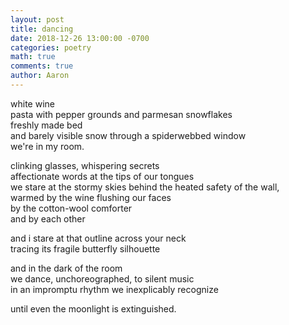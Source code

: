 ```yaml
---
layout: post
title: dancing
date: 2018-12-26 13:00:00 -0700
categories: poetry 
math: true
comments: true
author: Aaron
---
```


white wine  
pasta with pepper grounds and parmesan snowflakes  
freshly made bed  
and barely visible snow through a spiderwebbed window  
we're in my room.  

clinking glasses, whispering secrets  
affectionate words at the tips of our tongues  
we stare at the stormy skies behind the heated safety of the wall,  
warmed by the wine flushing our faces  
by the cotton-wool comforter  
and by each other  

and i stare at that outline across your neck  
tracing its fragile butterfly silhouette  

and in the dark of the room  
we dance, unchoreographed, to silent music  
in an impromptu rhythm we inexplicably recognize  

until even the moonlight is extinguished.